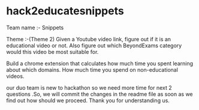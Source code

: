 # hack2educatesnippets

Team name :- Snippets


Theme :-(Theme 2) Given a Youtube video link, figure out if it is an educational video or not.
Also figure out which BeyondExams category would this video be most suitable for.

Build a chrome extension that calculates how much time you spent learning about which domains. How much time you spend on non-educational videos.


our duo team is new to hackathon so we need more time for next 2 questions .So, we will commit the changes in the readme file as soon as we find out how should we proceed.
Thank you for understanding us. 
